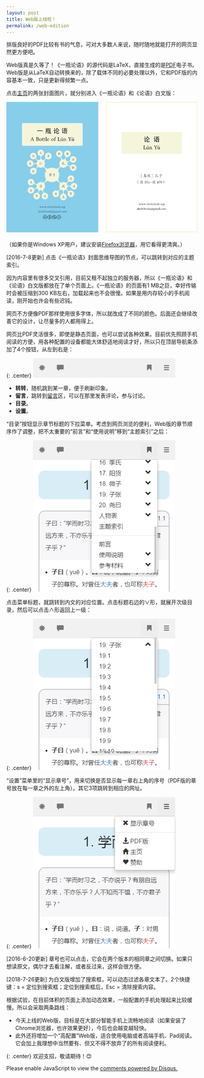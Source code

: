 ```yaml
---
layout: post
title: Web版上线啦！
permalink: /web-edition
---
```


排版良好的PDF比较有书的气息，可对大多数人来说，随时随地就能打开的网页显然更方便吧。

Web版真是久等了！《一瓶论语》的源代码是LaTeX，直接生成的是[PDF](https://github.com/abolybook/aboly/releases)电子书。Web版是从LaTeX自动转换来的，除了载体不同的必要处理以外，它和PDF版的内容基本一致，只是更新得频繁一点。

点击[主页](https://www.abolybook.org)的两张封面图片，就分别进入《一瓶论语》和《论语》白文版：

<script>
/*! Image Map Resizer (imageMapResizer.min.js ) - v0.6.2 - 2016-06-16
 *  Desc: Resize HTML imageMap to scaled image.
 *  Copyright: (c) 2016 David J. Bradshaw - dave@bradshaw.net
 *  License: MIT
 */
!function(){"use strict";function a(){function a(){function a(a){function c(a){return a*b[1===(d=1-d)?"width":"height"]}var d=0;return a.split(",").map(Number).map(c).map(Math.floor).join(",")}for(var b={width:l.width/m.width,height:l.height/m.height},c=0;j>c;c++)i[c].coords=a(k[c])}function c(){var b=null,c=null;m.onload=function(){b=l.width,c=l.height,(b!==m.width||c!==m.height)&&a()},l.onload=function(){null!==b&&l.width!==b&&a()},m.src=l.src}function d(){function c(){clearTimeout(n),n=setTimeout(a,250)}b(l,"load",a),b(window,"resize",c),b(window,"focus",a),b(window,"readystatechange",a),b(document,"fullscreenchange",a)}function e(a){return a.coords.replace(/ *, */g,",").replace(/ +/g,",")}function f(){return"function"==typeof h._resize}function g(){h._resize=a,i=h.getElementsByTagName("area"),j=i.length,k=Array.prototype.map.call(i,e),l=document.querySelector('img[usemap="#'+h.name+'"]'),m=new Image}var h=this,i=null,j=null,k=null,l=null,m=null,n=null;f()?h._resize():(g(),d(),c())}function b(a,b,c){"addEventListener"in window?a.addEventListener(b,c,!1):"attachEvent"in window&&a.attachEvent("on"+b,c)}function c(){function b(b){if(!b.tagName)throw new TypeError("Object is not a valid DOM element");if("MAP"!==b.tagName.toUpperCase())throw new TypeError("Expected <MAP> tag, found <"+b.tagName+">.");a.call(b)}return function(a){switch(typeof a){case"undefined":case"string":Array.prototype.forEach.call(document.querySelectorAll(a||"map"),b);break;case"object":b(a);break;default:throw new TypeError("Unexpected data type ("+typeof a+").")}}}"function"==typeof define&&define.amd?define([],c):"object"==typeof exports?module.exports=c():window.imageMapResize=c(),"jQuery"in window&&(jQuery.fn.imageMapResize=function(){return this.filter("map").each(a).end()})}(),function(){Array.prototype.map||(Array.prototype.map=function(a){"use strict";if(void 0===this||null===this||"function"!=typeof a)throw new TypeError;for(var b=Object(this),c=b.length>>>0,d=new Array(c),e=arguments.length>=2?arguments[1]:void 0,f=0;c>f;f++)f in b&&(d[f]=a.call(e,b[f],f,b));return d}),Array.prototype.forEach||(Array.prototype.forEach=function(a){"use strict";if(void 0===this||null===this||"function"!=typeof a)throw new TypeError;for(var b=Object(this),c=b.length>>>0,d=arguments.length>=2?arguments[1]:void 0,e=0;c>e;e++)e in b&&a.call(d,b[e],e,b)})}();

window.onload = function() {
    imageMapResize("#abolycovermap");
}
</script>

<div style="overflow: auto; width: 100%; margin-bottom: 1.5em;">
<a href="/aboly" title="《一瓶论语》"><img src="/img/abolycover.png" usemap="#abolycovermap" alt="《一瓶论语》" width="48%" style="display: block; float: left"/></a>
<a href="/ly" title="《论语》白文版"><img src="/img/lycover.png" alt="《论语》白文版" width="48%" style="display: block; float: right"/></a>
</div>

（如果你是Windows XP用户，建议安装[Firefox浏览器](https://www.firefox.com.cn/)，用它看得更清爽。）

[2016-7-8更新] 点击《一瓶论语》封面思维导图的节点，可以跳转到对应的主题索引。

因为内容里有很多交叉引用，目前又租不起独立的服务器，所以《一瓶论语》和《论语》白文版都放在了单个页面上。《一瓶论语》的页面有1 MB之巨，幸好传输时会被压缩到300 KB左右，加载起来也不会很慢。如果是用内存较小的手机阅读，刚开始也许会有些迟钝。

网页不方便像PDF那样使用很多字体，所以就改成了不同的颜色。后面还会继续改善它的设计，让尽量多的人都用得上。

网页比PDF灵活很多，即使是静态页面，也可以尝试各种效果。目前优先照顾手机阅读的方便，用各种配置的设备都能大体舒适地阅读才好，所以只在顶层导航条添加了4个按钮，从左到右是：

{: .center}
![目录](/img/web-edition/navbar.png)

- **转转**，随机跳到某一章，便于刷新印象。
- **留言**，跳转到[留言](/ideas)区，可以在那里发表评论，参与讨论。
- **目录**。
- **设置**。

“目录”按钮显示章节标题的下拉菜单。考虑到网页浏览的便利，Web版的章节顺序作了调整，把不太重要的“前言”和“使用说明”移到“主题索引”之后：

{: .center}
![目录](/img/web-edition/outline-menu.png)

点击菜单标题，就跳转到内文的对应位置。点击标题右边的∨形，就展开次级目录，然后可以点击∧形返回上一级：

{: .center}
![次级目录](/img/web-edition/outline-submenu.png)

“设置”菜单里的“显示章号”，用来切换是否显示每一章右上角的序号（PDF版的章号放在每一章之外的左上角）。其它3项跳转到相应的网址。

{: .center}
![目录](/img/web-edition/toggle-settings.png)

[2016-6-20更新] 章号也可以点击，它会在两个版本的相同章之间切换。如果只想读原文，偶尔才去看注解，或者反过来，这样会很方便。

[2018-7-26更新] 为白文版增加了搜索框，可以动态过滤各章文本了。2个快捷键：s = 定位到搜索框；定位到搜索框后，Esc = 清除搜索内容。

根据试验，在目前体积的页面上添加动态效果，一般配置的手机处理起来比较缓慢。所以会采取两条路线：

- 今天上线的Web版，目标是在大部分智能手机上流畅地阅读（如果安装了Chrome浏览器，也许效果更好），今后也会越变越轻快。
- 此外还将增加一个“高配置”Web版，适合使用电脑或者高端手机、Pad阅读。它会加上我理想中当然要有、但又不得不放弃了的所有阅读便利。

{: .center}
欢迎支招，敬请期待！:blush:


<div id="disqus_thread"></div>
<script>
var disqus_config = function () {
    this.page.url = "https://www.abolybook.org/web-edition";  // Replace PAGE_URL with your page's canonical URL variable
    this.page.identifier = "abolybook_web_edition"; // Replace PAGE_IDENTIFIER with your page's unique identifier variable
};
(function() {  // DON'T EDIT BELOW THIS LINE
    var d = document, s = d.createElement('script');
    
    s.src = '//abolybook.disqus.com/embed.js';
    
    s.setAttribute('data-timestamp', +new Date());
    (d.head || d.body).appendChild(s);
})();
</script>
<noscript>Please enable JavaScript to view the <a href="https://disqus.com/?ref_noscript" rel="nofollow">comments powered by Disqus.</a></noscript>

<map name="abolycovermap" id="abolycovermap">
<area shape="circle" coords="308,451,22" href="/aboly#topiczheng4" alt="政" title="政">
<area shape="circle" coords="365,451,18" href="/aboly#topiczhong1" alt="忠" title="忠">
<area shape="circle" coords="164,504,18" href="/aboly#topiczhi4a" alt="智" title="智">
<area shape="circle" coords="361,351,18" href="/aboly#topicshu4" alt="恕" title="恕">
<area shape="circle" coords="187,451,22" href="/aboly#topicxue2" alt="学" title="学">
<area shape="circle" coords="247,390,39" href="/aboly#topicjunzi" alt="君子" title="君子">
<area shape="circle" coords="308,329,22" href="/aboly#topicli3" alt="礼" title="礼">
<area shape="circle" coords="348,491,18" href="/aboly#topicyongren" alt="贤" title="贤">
<area shape="circle" coords="185,329,22" href="/aboly#topicren2" alt="仁" title="仁">
<area shape="circle" coords="330,276,18" href="/aboly#topicqian1" alt="谦" title="谦">
<area shape="circle" coords="145,369,18" href="/aboly#topiczhi4" alt="志" title="志">
<area shape="circle" coords="133,472,18" href="/aboly#topicyi4a" alt="艺" title="艺">
<area shape="circle" coords="348,410,18" href="/aboly#topicde2" alt="德" title="德">
<area shape="circle" coords="308,508,18" href="/aboly#topichui4" alt="惠" title="惠">
<area shape="circle" coords="186,272,18" href="/aboly#topicyi4" alt="义" title="义">
<area shape="circle" coords="128,329,18" href="/aboly#topicyou3" alt="友" title="友">
<area shape="circle" coords="227,288,18" href="/aboly#topicxiao4" alt="孝" title="孝">
<area shape="circle" coords="267,491,18" href="/aboly#topiclian2" alt="廉" title="廉">
<area shape="circle" coords="286,276,18" href="/aboly#topicjing4" alt="敬" title="敬">
<area shape="circle" coords="133,429,18" href="/aboly#topicwen2" alt="文" title="文">
<area shape="circle" coords="145,288,18" href="/aboly#topicxin4" alt="信" title="信">
<area shape="circle" coords="208,504,18" href="/aboly#topicheng2" alt="恒" title="恒">
<area shape="circle" coords="360,307,18" href="/aboly#topicwen1" alt="温" title="温">
<area shape="default" href="/aboly" alt="《一瓶论语》" title="《一瓶论语》">
</map>

